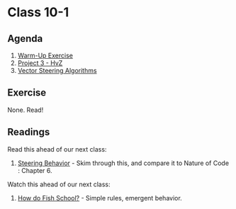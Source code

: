 # Class 10-1

## Agenda

1. [Warm-Up Exercise](https://docs.google.com/document/d/19nShbDdZbAvhXPWl9zpdKOLGNByt2csPYM_VE0-Z7RA)
1. [Project 3 - HvZ](https://classroom.github.com/a/niKcB6ba)
1. [Vector Steering Algorithms](https://docs.google.com/presentation/d/1bg89vXVU7oaKMTqQ3VaeYC4IrqVOOxwyZ5w-ZIhTU8g)

## Exercise

None. Read!

## Readings

Read this ahead of our next class:

1. [Steering Behavior](http://www.red3d.com/cwr/steer/gdc99/) - Skim through this, and compare it to Nature of Code : Chapter 6.

Watch this ahead of our next class:

1. [How do Fish School?](https://www.youtube.com/watch?v=dkP8NUwB2io) - Simple rules, emergent behavior.
